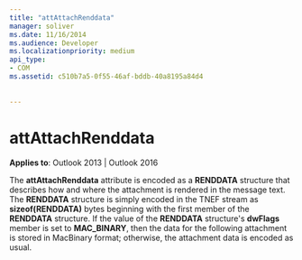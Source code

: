 ```yaml
---
title: "attAttachRenddata"
manager: soliver
ms.date: 11/16/2014
ms.audience: Developer
ms.localizationpriority: medium
api_type:
- COM
ms.assetid: c510b7a5-0f55-46af-bddb-40a8195a84d4
 
 
---
```


# attAttachRenddata

  
  
**Applies to**: Outlook 2013 | Outlook 2016 
  
The **attAttachRenddata** attribute is encoded as a **RENDDATA** structure that describes how and where the attachment is rendered in the message text. The **RENDDATA** structure is simply encoded in the TNEF stream as **sizeof(RENDDATA)** bytes beginning with the first member of the **RENDDATA** structure. If the value of the **RENDDATA** structure's **dwFlags** member is set to **MAC_BINARY**, then the data for the following attachment is stored in MacBinary format; otherwise, the attachment data is encoded as usual.
  

